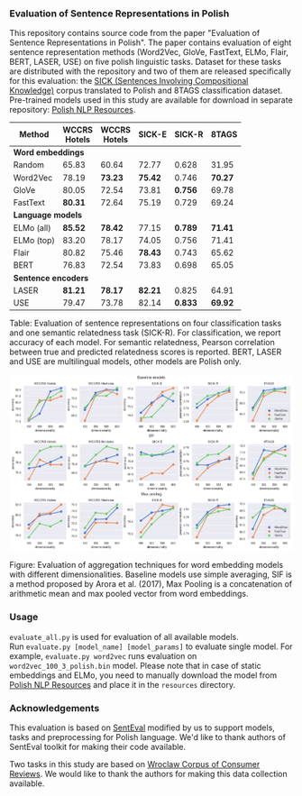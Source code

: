 ### Evaluation of Sentence Representations in Polish
This repository contains source code from the paper "Evaluation of Sentence Representations in Polish". 
The paper contains evaluation of eight sentence representation methods (Word2Vec, GloVe, FastText, ELMo, Flair, BERT, LASER, USE) on five polish linguistic tasks.
Dataset for these tasks are distributed with the repository and two of them are released specifically for this evaluation:
the [SICK (Sentences Involving Compositional Knowledge)](https://github.com/text-machine-lab/MUTT/tree/master/data/sick) corpus translated to Polish and 8TAGS classification dataset.
Pre-trained models used in this study are available for download in separate repository: [Polish NLP Resources](https://github.com/sdadas/polish-nlp-resources).

<table>
  <thead>
    <th><strong>Method</strong></th>
    <th><strong>WCCRS<br/>Hotels</strong></th>
    <th><strong>WCCRS<br/>Hotels</strong></th>
    <th><strong>SICK-E</strong></th>
    <th><strong>SICK-R</strong></th>
    <th><strong>8TAGS</strong></th>
  </thead>
  <tr>
    <td colspan="6"><strong>Word embeddings</strong></td>
  </tr>
  <tr><td>Random</td><td>65.83</td><td>60.64</td><td>72.77</td><td>0.628</td><td>31.95</td></tr>
    <tr><td>Word2Vec</td><td>78.19</td><td><strong>73.23</strong></td><td><strong>75.42</strong></td><td>0.746</td><td><strong>70.27</strong></td></tr>
    <tr><td>GloVe</td><td>80.05</td><td>72.54</td><td>73.81</td><td><strong>0.756</strong></td><td>69.78</td></tr>
    <tr><td>FastText</td><td><strong>80.31</strong></td><td>72.64</td><td>75.19</td><td>0.729</td><td>69.24</td></tr>
  <tr>
    <td colspan="6"><strong>Language models</strong></td>
  </tr>
  <tr><td>ELMo (all)</td><td><strong>85.52</strong></td><td><strong>78.42</strong></td><td>77.15</td><td><strong>0.789</strong></td><td><strong>71.41</strong></td></tr>
    <tr><td>ELMo (top)</td><td>83.20</td><td>78.17</td><td>74.05</td><td>0.756</td><td>71.41</td></tr>
    <tr><td>Flair</td><td>80.82</td><td>75.46</td><td><strong>78.43</strong></td><td>0.743</td><td>65.62</td></tr>
    <tr><td>BERT</td><td>76.83</td><td>72.54</td><td>73.83</td><td>0.698</td><td>65.05</td></tr> 
  <tr>
    <td colspan="6"><strong>Sentence encoders</strong></td>
  </tr>
  <tr><td>LASER</td><td><strong>81.21</strong></td><td><strong>78.17</strong></td><td><strong>82.21</strong></td><td>0.825</td><td>64.91</td></tr>
    <tr><td>USE</td><td>79.47</td><td>73.78</td><td>82.14</td><td><strong>0.833</strong></td><td><strong>69.92</strong></td></tr>
</table>

Table: Evaluation of sentence representations on four classification tasks and one semantic relatedness task (SICK-R). For classification, we report accuracy of each model. For semantic relatedness, Pearson correlation between true and predicted relatedness scores is reported. BERT, LASER and USE are multilingual models, other models are Polish only.

![results](results.png)

Figure: Evaluation of aggregation techniques for word embedding models with different dimensionalities. Baseline models use simple averaging, SIF is a method proposed by Arora et al. (2017), Max Pooling is a concatenation of arithmetic mean and max pooled vector from word embeddings.

### Usage

`evaluate_all.py` is used for evaluation of all available models. \
Run `evaluate.py [model_name] [model_params]` to evaluate single model. For example, `evaluate.py word2vec` runs evaluation on `word2vec_100_3_polish.bin` model.
Please note that in case of static embeddings and ELMo, you need to manually download the model from [Polish NLP Resources](https://github.com/sdadas/polish-nlp-resources) and place it in the `resources` directory.

### Acknowledgements
This evaluation is based on [SentEval](https://github.com/facebookresearch/SentEval) modified by us to support models, tasks and preprocessing for Polish language.
We'd like to thank authors of SentEval toolkit for making their code available. 

Two tasks in this study are based on [Wroclaw Corpus of Consumer Reviews](https://clarin-pl.eu/dspace/handle/11321/700).  We would like to thank the authors for making this data collection available.

